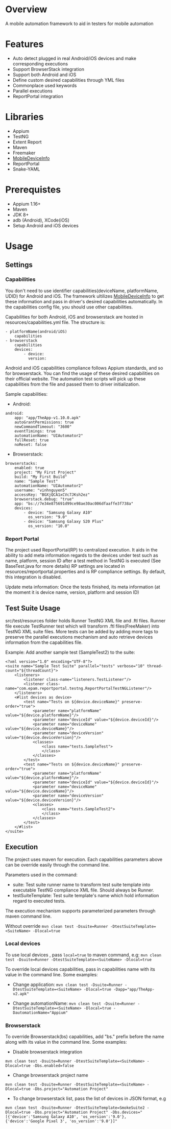 # Overview
A mobile automation framework to aid in testers for mobile automation

# Features
* Auto detect plugged in real Android/iOS devices and make corresponding executions
* Support BrowserStack integration
* Support both Android and iOS
* Define custom desired capabilities through YML files
* Commonplace used keywords
* Parallel executions
* ReportPortal integration

# Libraries
* Appium
* TestNG
* Extent Report
* Maven
* Freemaker
* [MobileDeviceInfo](https://github.com/Testinium/MobileDeviceInfo)
* ReportPortal
* Snake-YAML

# Prerequistes
* Appium 1.16+
* Maven
* JDK 8+
* adb (Android), XCode(iOS)
* Setup Android and iOS devices

# Usage
## Settings
### Capabilities
You don't need to use identifier capabilities(deviceName, platformName, UDID) for Android and iOS. The framework ultilizes [MobileDeviceInfo](https://github.com/Testinium/MobileDeviceInfo) to get these information and pass in driver's desired capabilities automatically. In the capabilities config file, you should use other capabilities.

Capabilities for both Android, iOS and browserstack are hosted in resources/capabilities.yml file. The structure is:
```
- platformName(android/iOS)
    capabilities
- browserstack
    capabilities
    devices:
        - device:
          version:
```
Android and iOS capabilities compliance follows Appium standards, and so for browserstack. You can find the usage of these desired capabilities on their official website.
The automation test scripts will pick up these capabilities from the file and passed them to driver initialization.

Sample capabilities:
- Android:
```
android:
    app: "app/TheApp-v1.10.0.apk"
    autoGrantPermissions: true
    newCommandTimeout: "3600"
    eventTimings: true
    automationName: "UIAutomator2"
    fullReset: true
    noReset: false
```
- Browserstack:
```
browserstacks:
    enabled: true
    project: "My First Project"
    build: "My First Build"
    name: "Sample Test"
    automationName: "UIAutomator2"
    username: "vinhnguyen5"
    accessKey: "BGXjQCA1xCVc7JKsh2ez"
    browserstack.debug: "true"
    app: "bs://7e34e875691d99ce98ae30ac006dfaaffe3f738a"
    devices:
        - device: "Samsung Galaxy A10"
          os_version: "9.0"
        - device: "Samsung Galaxy S20 Plus"
          os_version: "10.0"
```

### Report Portal
The project used ReportPortal(RP) to centralized execution. It aids in the ability to add meta information regards to the devices under test such as name, platform, session ID after a test method in TestNG is executed (See BaseTest.java for more details)
RP settings are located in resources/reportportal.properties and is RP compliance settings. By default, this integration is disabled.

Update meta information: Once the tests finished, its meta information (at the moment it is device name, version, platform and session ID)

## Test Suite Usage
src/test/resources folder holds Runner TestNG XML file and .ftl files. Runner file execute TestRunner test which will transform .ftl files(FreeMaker) into TestNG XML suite files.
More tests can be added by adding more <test> tags to preserve the parallel executions mechanism and auto retrieve devices information from the capabilities file.

Example: Add another sample test (SampleTest2) to the suite:
```
<?xml version="1.0" encoding="UTF-8"?>
<suite name="Sample Test Suite" parallel="tests" verbose="10" thread-count="${threadCount}">
	<listeners>
		<listener class-name="listeners.TestListener"/>
		<listener class-name="com.epam.reportportal.testng.ReportPortalTestNGListener"/>
	</listeners>
	<#list devices as device>
		<test name="Tests on ${device.deviceName}" preserve-order="true">
			<parameter name="platformName" value="${device.platformName}"/>
			<parameter name="deviceId" value="${device.deviceId}"/>
			<parameter name="deviceName" value="${device.deviceName}"/>
			<parameter name="deviceVersion" value="${device.deviceVersion}"/>
			<classes>
				<class name="tests.SampleTest">
				</class>
			</classes>
		</test>
		<test name="Tests on ${device.deviceName}" preserve-order="true">
			<parameter name="platformName" value="${device.platformName}"/>
			<parameter name="deviceId" value="${device.deviceId}"/>
			<parameter name="deviceName" value="${device.deviceName}"/>
			<parameter name="deviceVersion" value="${device.deviceVersion}"/>
			<classes>
				<class name="tests.SampleTest2">
				</class>
			</classes>
		</test>
	</#list>
</suite>
```

## Execution
The project uses maven for execution. Each capabilities parameters above can be override easily through the command line.

Parameters used in the command:
- suite: Test suite runner name to transform test suite template into executable TestNG compliance XML file. Should always be Runner.
- testSuiteTemplate: Test suite template's name which hold information regard to executed tests.

The execution mechanism supports parameterized parameters through maven command line.

Without override
`mvn clean test -Dsuite=Runner -DtestSuiteTemplate=<SuiteName> -Dlocal=true`

### Local devices
To use local devices , pass `local=true` to maven command, e.g:
`mvn clean test -Dsuite=Runner -DtestSuiteTemplate=<SuiteName> -Dlocal=true`

To override local devices capabilities, pass in capabilities name with its value in the command line. Some examples:
- Change application:
`mvn clean test -Dsuite=Runner -DtestSuiteTemplate=<SuiteName> -Dlocal=true -Dapp="app/TheApp-v2.apk"`

- Change automationName:
`mvn clean test -Dsuite=Runner -DtestSuiteTemplate=<SuiteName> -Dlocal=true -DautomationName="Appium"`

### Browserstack
To override Browserstack(bs) capabilities, add "bs." prefix before the name along with its value in the command line. Some examples:
- Disable browserstack integration

`mvn clean test -Dsuite=Runner -DtestSuiteTemplate=<SuiteName> -Dlocal=true -Dbs.enabled=false`

- Change browserstack project name

`mvn clean test -Dsuite=Runner -DtestSuiteTemplate=<SuiteName> -Dlocal=true -Dbs.project="Automation Project"`

- To change browserstack list, pass the list of devices in JSON format, e.g

`mvn clean test -Dsuite=Runner -DtestSuiteTemplate=SmokeSuite2 -Dlocal=true -Dbs.project="Automation Project" -Dbs.devices="[{'device':'Samsung Galaxy A10', 'os_version':'9.0'}, {'device':'Google Pixel 3', 'os_version':'9.0'}]"`
